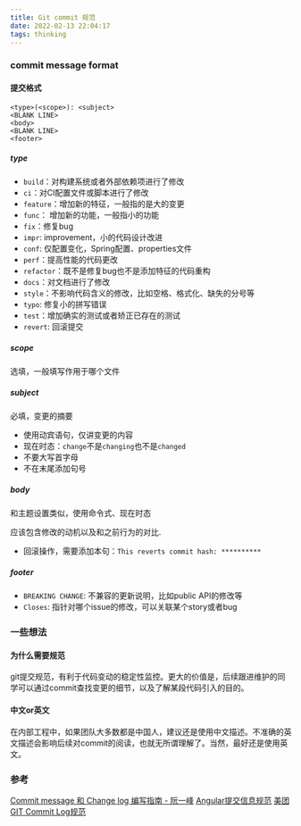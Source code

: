 ```yaml
---
title: Git commit 规范
date: 2022-02-13 22:04:17
tags: thinking
---
```



### commit message format

#### 提交格式
```
<type>(<scope>): <subject>
<BLANK LINE>
<body>
<BLANK LINE>
<footer>
```

##### type
- `build`：对构建系统或者外部依赖项进行了修改
- `ci`：对CI配置文件或脚本进行了修改
- `feature`：增加新的特征，一般指的是大的变更
- `func`： 增加新的功能，一般指小的功能
- `fix`：修复bug
- `impr`: improvement，小的代码设计改进
- `conf`: 仅配置变化，Spring配置、properties文件
- `perf`：提高性能的代码更改
- `refactor`：既不是修复bug也不是添加特征的代码重构
- `docs`：对文档进行了修改
- `style`：不影响代码含义的修改，比如空格、格式化、缺失的分号等
- `typo`: 修复小的拼写错误
- `test`：增加确实的测试或者矫正已存在的测试
- `revert`: 回滚提交

##### scope
选填，一般填写作用于哪个文件

##### subject
必填，变更的摘要
- 使用动宾语句，仅讲变更的内容
- 现在时态：`change`不是`changing`也不是`changed`
- 不要大写首字母
- 不在末尾添加句号

##### body
和主题设置类似，使用命令式、现在时态

应该包含修改的动机以及和之前行为的对比.

- 回滚操作，需要添加本句：`This reverts commit hash: **********`

##### footer
- `BREAKING CHANGE`: 不兼容的更新说明，比如public API的修改等
- `Closes`: 指针对哪个issue的修改，可以关联某个story或者bug

### 一些想法
#### 为什么需要规范
git提交规范，有利于代码变动的稳定性监控。更大的价值是，后续跟进维护的同学可以通过commit查找变更的细节，以及了解某段代码引入的目的。

#### 中文or英文
在内部工程中，如果团队大多数都是中国人，建议还是使用中文描述。不准确的英文描述会影响后续对commit的阅读，也就无所谓理解了。当然，最好还是使用英文。


### 参考

[Commit message 和 Change log 编写指南 - 阮一峰](https://www.ruanyifeng.com/blog/2016/01/commit_message_change_log.html)
[Angular提交信息规范](https://zj-git-guide.readthedocs.io/zh_CN/latest/message/Angular%E6%8F%90%E4%BA%A4%E4%BF%A1%E6%81%AF%E8%A7%84%E8%8C%83/)
[美团 GIT Commit Log规范](https://cloud.tencent.com/developer/article/1762300)